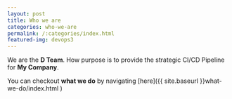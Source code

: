 ```yaml
---
layout: post
title: Who we are 
categories: who-we-are
permalink: /:categories/index.html
featured-img: devops3
---
```


We are the **D Team**. How purpose is to provide the strategic CI/CD Pipeline for **My Company**.

You can checkout **what we do** by navigating [here]({{ site.baseurl }}what-we-do/index.html )
